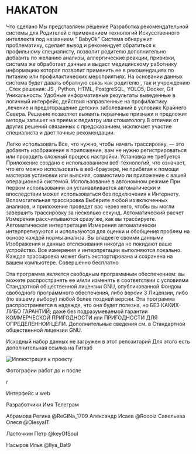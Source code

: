 # HAKATON
Что сделано
Мы представляем решение  Разработка рекомендательной системы для Родителей с применением технологий Искусственного интеллекта   под названием  “ BаbyOk”
Система обнаружит проблематику, сделает вывод и рекомендует обратиться к профильному специалисту, позволит родителю дополнительно добавить по желанию анализы, аллергические реакции, прививки, система же обработает данные и выдаст медицинскому работнику информацию которая позволит применить ее в рекомендациях по питанию или профилактических мероприятиях. На основании данных система будет давать обратную связь как родителю , так и учреждению .
Стек решения: JS , Python, HTML, PostgreSQL, YOLO5, Docker, Git
 Уникальность: Удобные информативные результаты выведенные в логичный интерфейс, действия направленные на профилактику ,лечение и предотвращение детских заболеваний в условиях Крайнего Севера.
Решение позволяет выявить первичные признаки  и предложит методы,запишет на прием к педиатру или стоматологу.В отличии от других решений связанных с предсказанием, исключает участие специалиста и дает точные рекомендации.

Легко использовать
Все, что нужно, чтобы начать трассировку, — это добавить изображение в приложение, вам не нужно регистрироваться или проходить сложный процесс настройки.
Установка не требуется
Приложение создано с использованием веб-технологий, что означает, что его можно использовать в веб-браузере, не прибегая к помощи мастеров установки или выясняя, совместимо ли приложение с вашей операционной системой.
Использование в автономном режиме
При первом использовании он устанавливается автоматически и впоследствии может использоваться без подключения к Интернету.
Вспомогательная трассировка
Выберите любой из включенных анализов, и приложение проведет вас через него, чтобы вы могли завершить трассировку за несколько секунд.
Автоматический расчет
Измерения рассчитываются сразу же, как вы трассируете.
Автоматическая интерпретация
Измерения автоматически интерпретируются и используются для оценки и обобщения проблем на основе каждой нормы анализа.
Вы владеете своими данными
Изображения и данные отслеживания никогда не покидают ваше устройство. Все измерения и интерпретации выполняются локально. Каждая трассировка может быть экспортирована и сохранена на вашем компьютере.
Совершенно бесплатно

Эта программа является свободным программным обеспечением: вы можете распространять ее и/или изменять в соответствии с условиями Стандартной общественной лицензии GNU, опубликованной Фондом свободного программного обеспечения, либо версии 3 Лицензии, либо (по вашему выбору) любой более поздней версии.
Эта программа распространяется в надежде, что она будет полезна, но БЕЗ КАКИХ-ЛИБО ГАРАНТИЙ; даже без подразумеваемой гарантии КОММЕРЧЕСКОЙ ПРИГОДНОСТИ или ПРИГОДНОСТИ ДЛЯ ОПРЕДЕЛЕННОЙ ЦЕЛИ. Дополнительные сведения см. в Стандартной общественной лицензии GNU.

Исходный набор данных не загружен в этот репозиторий
Для этого есть дополнительная ссылка на Гитхаб


![Иллюстрация к проекту]([https://github.com/jon/coolproject/raw/master/image/image.png](https://github.com/pullock/HAKATON/raw/main/123.jpg))


 
Фотографии работ до и после

г    

Интерфейс и web

 



Разработчики
Имя	Телеграм

Абрамова Регина	@ReGINa_1709
Александр Исаев	@Roooiz
Савельева Олеся	@OlesyaIT

Ласточкин Петр	@keyOfSoul


Насыров Илья	@Ilya_Bat9


